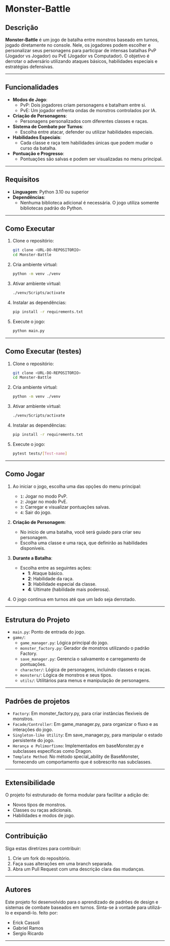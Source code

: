 # Monster-Battle

## Descrição
**Monster-Battle** é um jogo de batalha entre monstros baseado em turnos, jogado diretamente no console. Nele, os jogadores podem escolher e personalizar seus personagens para participar de intensas batalhas PvP (Jogador vs Jogador) ou PvE (Jogador vs Computador). O objetivo é derrotar o adversário utilizando ataques básicos, habilidades especiais e estratégias defensivas.

---

## Funcionalidades
- **Modos de Jogo**:
  - PvP: Dois jogadores criam personagens e batalham entre si.
  - PvE: Um jogador enfrenta ondas de monstros controlados por IA.
- **Criação de Personagens**:
  - Personagens personalizados com diferentes classes e raças.
- **Sistema de Combate por Turnos**:
  - Escolha entre atacar, defender ou utilizar habilidades especiais.
- **Habilidades Especiais**:
  - Cada classe e raça tem habilidades únicas que podem mudar o curso da batalha.
- **Pontuação e Progresso**:
  - Pontuações são salvas e podem ser visualizadas no menu principal.

---

## Requisitos
- **Linguagem**: Python 3.10 ou superior
- **Dependências**:
  - Nenhuma biblioteca adicional é necessária. O jogo utiliza somente bibliotecas padrão do Python.

---

## Como Executar
1. Clone o repositório:
   ```bash
   git clone <URL-DO-REPOSITORIO>
   cd Monster-Battle
   ```
2. Cria ambiente virtual:
   ```bash
   python -m venv ./venv
   ```
3. Ativar ambiente virtual:
   ```bash
   ./venv/Scripts/activate
   ```
4. Instalar as dependências:
   ```bash
   pip install -r requirements.txt
   ```
5. Execute o jogo:
   ```bash
   python main.py
   ```

---

## Como Executar (testes)
1. Clone o repositório:
   ```bash
   git clone <URL-DO-REPOSITORIO>
   cd Monster-Battle
   ```
2. Cria ambiente virtual:
   ```bash
   python -m venv ./venv
   ```
3. Ativar ambiente virtual:
   ```bash
   ./venv/Scripts/activate
   ```
4. Instalar as dependências:
   ```bash
   pip install -r requirements.txt
   ```
5. Execute o jogo:
   ```bash
   pytest tests/[Test-name]
   ```

---

## Como Jogar
1. Ao iniciar o jogo, escolha uma das opções do menu principal:
   - `1`: Jogar no modo PvP.
   - `2`: Jogar no modo PvE.
   - `3`: Carregar e visualizar pontuações salvas.
   - `4`: Sair do jogo.

2. **Criação de Personagem**:
   - No início de uma batalha, você será guiado para criar seu personagem.
   - Escolha uma classe e uma raça, que definirão as habilidades disponíveis.

3. **Durante a Batalha**:
   - Escolha entre as seguintes ações:
     - **1**: Ataque básico.
     - **2**: Habilidade da raça.
     - **3**: Habilidade especial da classe.
     - **4**: Ultimate (habilidade mais poderosa).

4. O jogo continua em turnos até que um lado seja derrotado.

---

## Estrutura do Projeto
- `main.py`: Ponto de entrada do jogo.
- `game/`:
  - `game_manager.py`: Lógica principal do jogo.
  - `monster_factory.py`: Gerador de monstros utilizando o padrão Factory.
  - `save_manager.py`: Gerencia o salvamento e carregamento de pontuações.
  - `character/`: Lógica de personagens, incluindo classes e raças.
  - `monsters/`: Lógica de monstros e seus tipos.
  - `utils/`: Utilitários para menus e manipulação de personagens.

---

## Padrões de projetos
- `Factory`: Em monster_factory.py, para criar instâncias flexíveis de monstros.
- `Facade/Controller`: Em game_manager.py, para organizar o fluxo e as interações do jogo.
- `Singleton-like Utility`: Em save_manager.py, para manipular o estado persistente do jogo.
- `Herança e Polimorfismo`: Implementados em baseMonster.py e subclasses específicas como Dragon.
- `Template Method`: No método special_ability de BaseMonster, fornecendo um comportamento que é sobrescrito nas subclasses.

---

## Extensibilidade
O projeto foi estruturado de forma modular para facilitar a adição de:
- Novos tipos de monstros.
- Classes ou raças adicionais.
- Habilidades e modos de jogo.

---

## Contribuição
Siga estas diretrizes para contribuir:
1. Crie um fork do repositório.
2. Faça suas alterações em uma branch separada.
3. Abra um Pull Request com uma descrição clara das mudanças.

---

## Autores
Este projeto foi desenvolvido para o aprendizado de padrões de design e sistemas de combate baseados em turnos. Sinta-se à vontade para utilizá-lo e expandi-lo.
feito por:

- Erick Cassoli
- Gabriel Ramos
- Sergio Ricardo

---
